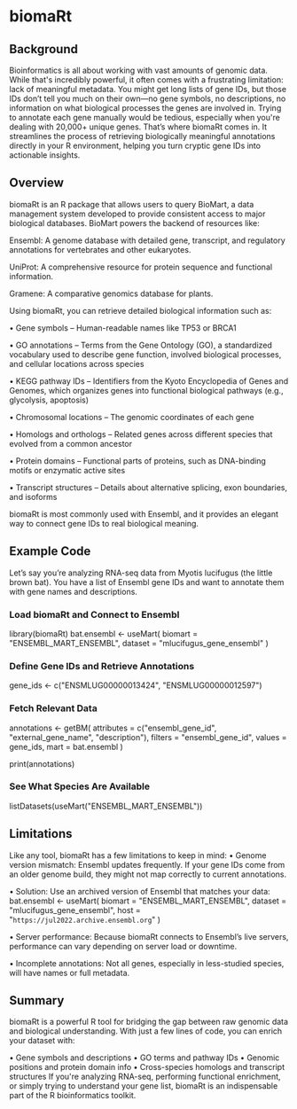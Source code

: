 # biomaRt
## Background
Bioinformatics is all about working with vast amounts of genomic data. While that's incredibly powerful, it often comes with a frustrating limitation: lack of meaningful metadata. You might get long lists of gene IDs, but those IDs don’t tell you much on their own—no gene symbols, no descriptions, no information on what biological processes the genes are involved in. Trying to annotate each gene manually would be tedious, especially when you're dealing with 20,000+ unique genes.
That’s where biomaRt comes in. It streamlines the process of retrieving biologically meaningful annotations directly in your R environment, helping you turn cryptic gene IDs into actionable insights.
## Overview
biomaRt is an R package that allows users to query BioMart, a data management system developed to provide consistent access to major biological databases. BioMart powers the backend of resources like:

Ensembl: A genome database with detailed gene, transcript, and regulatory annotations for vertebrates and other eukaryotes.

UniProt: A comprehensive resource for protein sequence and functional information.

Gramene: A comparative genomics database for plants.

Using biomaRt, you can retrieve detailed biological information such as:

•	Gene symbols – Human-readable names like TP53 or BRCA1

•	GO annotations – Terms from the Gene Ontology (GO), a standardized vocabulary used to describe gene function, involved biological processes, and cellular locations across species

•	KEGG pathway IDs – Identifiers from the Kyoto Encyclopedia of Genes and Genomes, which organizes genes into functional biological pathways (e.g., glycolysis, apoptosis)

•	Chromosomal locations – The genomic coordinates of each gene

•	Homologs and orthologs – Related genes across different species that evolved from a common ancestor

•	Protein domains – Functional parts of proteins, such as DNA-binding motifs or enzymatic active sites

•	Transcript structures – Details about alternative splicing, exon boundaries, and isoforms

biomaRt is most commonly used with Ensembl, and it provides an elegant way to connect gene IDs to real biological meaning.

## Example Code
Let’s say you’re analyzing RNA-seq data from Myotis lucifugus (the little brown bat). You have a list of Ensembl gene IDs and want to annotate them with gene names and descriptions.
### Load biomaRt and Connect to Ensembl
library(biomaRt)
bat.ensembl <- useMart(
  biomart = "ENSEMBL_MART_ENSEMBL",
  dataset = "mlucifugus_gene_ensembl"
)
### Define Gene IDs and Retrieve Annotations
gene_ids <- c("ENSMLUG00000013424", "ENSMLUG00000012597")
### Fetch Relevant Data
annotations <- getBM(
  attributes = c("ensembl_gene_id", "external_gene_name", "description"),
  filters = "ensembl_gene_id",
  values = gene_ids,
  mart = bat.ensembl
)

print(annotations)

### See What Species Are Available
listDatasets(useMart("ENSEMBL_MART_ENSEMBL"))

## Limitations
Like any tool, biomaRt has a few limitations to keep in mind:
•	Genome version mismatch: Ensembl updates frequently. If your gene IDs come from an older genome build, they might not map correctly to current annotations.

•	Solution: Use an archived version of Ensembl that matches your data:
bat.ensembl <- useMart(
  biomart = "ENSEMBL_MART_ENSEMBL",
  dataset = "mlucifugus_gene_ensembl",
  host = "`https://jul2022.archive.ensembl.org`"
)

•	Server performance: Because biomaRt connects to Ensembl’s live servers, performance can vary depending on server load or downtime.

•	Incomplete annotations: Not all genes, especially in less-studied species, will have names or full metadata.

## Summary
biomaRt is a powerful R tool for bridging the gap between raw genomic data and biological understanding. With just a few lines of code, you can enrich your dataset with:

•	Gene symbols and descriptions
•	GO terms and pathway IDs
•	Genomic positions and protein domain info
•	Cross-species homologs and transcript structures
If you're analyzing RNA-seq, performing functional enrichment, or simply trying to understand your gene list, biomaRt is an indispensable part of the R bioinformatics toolkit.

